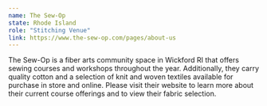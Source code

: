 ```yaml
---
name: The Sew-Op 
state: Rhode Island 
role: "Stitching Venue"
link: https://www.the-sew-op.com/pages/about-us
---
```


The Sew-Op is a fiber arts community space in Wickford RI that offers sewing courses and workshops throughout the year. Additionally, they carry quality cotton and a selection of knit and woven textiles available for purchase in store and online. Please visit their website to learn more about their current course offerings and to view their fabric selection. 